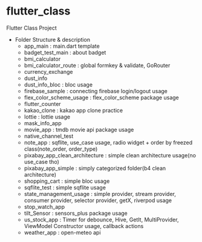 # flutter_class

Flutter Class Project

* Folder Structure & description 
  - app_main : main.dart template
  - badget_test_main : about badget
  - bmi_calculator 
  - bmi_calculator_route : global formkey & validate, GoRouter 
  - currency_exchange
  - dust_info
  - dust_info_bloc : bloc usage 
  - firebase_sample : connecting firebase login/logout usage
  - flex_color_scheme_usage : flex_color_scheme package usage
  - flutter_counter 
  - kakao_clone : kakao app clone practice 
  - lottie : lottie usage
  - mask_info_app 
  - movie_app : tmdb movie api package usage
  - native_channel_test
  - note_app : sqflite, use_case usage, radio widget + order by freezed class(note_order, order_type)
  - pixabay_app_clean_architecture : simple clean architecture usage(no use_case tho)
  - pixabay_app_simple : simply categorized folder(b4 clean architecture)
  - shopping_cart : simple bloc usage
  - sqflite_test : simple sqflite usage
  - state_management_usage : simple provider, stream provider, consumer provider, selector provider, getX, riverpod usage
  - stop_watch_app
  - tilt_Sensor : sensors_plus package usage
  - us_stock_app : Timer for debounce, Hive, GetIt, MultiProvider, ViewModel Constructor usage, callback actions
  - weather_app : open-meteo api